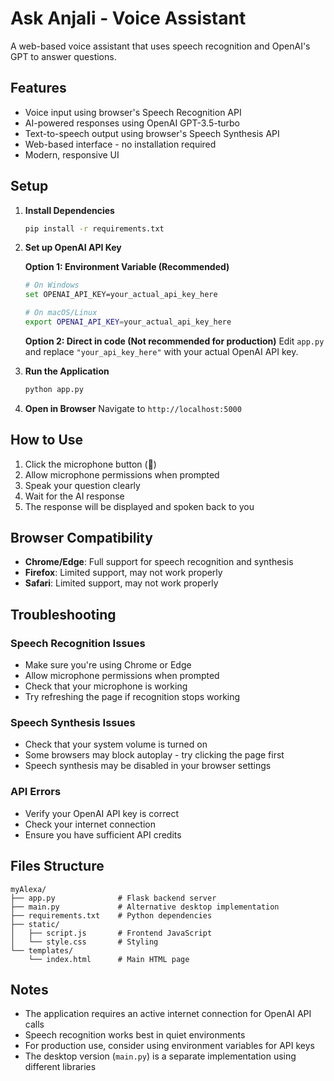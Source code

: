 # Ask Anjali - Voice Assistant

A web-based voice assistant that uses speech recognition and OpenAI's GPT to answer questions.

## Features

- Voice input using browser's Speech Recognition API
- AI-powered responses using OpenAI GPT-3.5-turbo
- Text-to-speech output using browser's Speech Synthesis API
- Web-based interface - no installation required
- Modern, responsive UI

## Setup

1. **Install Dependencies**
   ```bash
   pip install -r requirements.txt
   ```

2. **Set up OpenAI API Key**
   
   **Option 1: Environment Variable (Recommended)**
   ```bash
   # On Windows
   set OPENAI_API_KEY=your_actual_api_key_here
   
   # On macOS/Linux
   export OPENAI_API_KEY=your_actual_api_key_here
   ```
   
   **Option 2: Direct in code (Not recommended for production)**
   Edit `app.py` and replace `"your_api_key_here"` with your actual OpenAI API key.

3. **Run the Application**
   ```bash
   python app.py
   ```

4. **Open in Browser**
   Navigate to `http://localhost:5000`

## How to Use

1. Click the microphone button (🎤)
2. Allow microphone permissions when prompted
3. Speak your question clearly
4. Wait for the AI response
5. The response will be displayed and spoken back to you

## Browser Compatibility

- **Chrome/Edge**: Full support for speech recognition and synthesis
- **Firefox**: Limited support, may not work properly
- **Safari**: Limited support, may not work properly

## Troubleshooting

### Speech Recognition Issues
- Make sure you're using Chrome or Edge
- Allow microphone permissions when prompted
- Check that your microphone is working
- Try refreshing the page if recognition stops working

### Speech Synthesis Issues
- Check that your system volume is turned on
- Some browsers may block autoplay - try clicking the page first
- Speech synthesis may be disabled in your browser settings

### API Errors
- Verify your OpenAI API key is correct
- Check your internet connection
- Ensure you have sufficient API credits

## Files Structure

```
myAlexa/
├── app.py              # Flask backend server
├── main.py             # Alternative desktop implementation
├── requirements.txt    # Python dependencies
├── static/
│   ├── script.js       # Frontend JavaScript
│   └── style.css       # Styling
└── templates/
    └── index.html      # Main HTML page
```

## Notes

- The application requires an active internet connection for OpenAI API calls
- Speech recognition works best in quiet environments
- For production use, consider using environment variables for API keys
- The desktop version (`main.py`) is a separate implementation using different libraries 